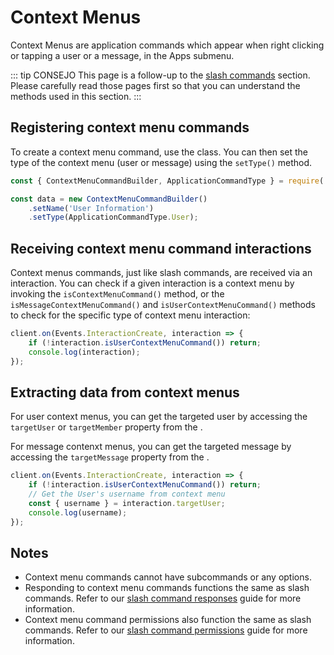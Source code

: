 # Context Menus

Context Menus are application commands which appear when right clicking or tapping a user or a message, in the Apps submenu.

::: tip CONSEJO
This page is a follow-up to the [slash commands](/slash-commands/advanced-creation.md) section. Please carefully read those pages first so that you can understand the methods used in this section.
:::

## Registering context menu commands

To create a context menu command, use the <DocsLink section="builders" path="class/ContextMenuCommandBuilder" /> class. You can then set the type of the context menu (user or message) using the `setType()` method.

```js
const { ContextMenuCommandBuilder, ApplicationCommandType } = require('discord.js');

const data = new ContextMenuCommandBuilder()
	.setName('User Information')
	.setType(ApplicationCommandType.User);
```

## Receiving context menu command interactions

Context menus commands, just like slash commands, are received via an interaction. You can check if a given interaction is a context menu by invoking the `isContextMenuCommand()` method, or the `isMessageContextMenuCommand()` and `isUserContextMenuCommand()` methods to check for the specific type of context menu interaction:

```js {2}
client.on(Events.InteractionCreate, interaction => {
	if (!interaction.isUserContextMenuCommand()) return;
	console.log(interaction);
});
```

## Extracting data from context menus

For user context menus, you can get the targeted user by accessing the `targetUser` or `targetMember` property from the <DocsLink path="class/UserContextMenuCommandInteraction" />.

For message contenxt menus, you can get the targeted message by accessing the `targetMessage` property from the <DocsLink path="class/MessageContextMenuCommandInteraction" />.

```js {4}
client.on(Events.InteractionCreate, interaction => {
	if (!interaction.isUserContextMenuCommand()) return;
	// Get the User's username from context menu
	const { username } = interaction.targetUser;
	console.log(username);
});
```

## Notes

- Context menu commands cannot have subcommands or any options.
- Responding to context menu commands functions the same as slash commands. Refer to our [slash command responses](/slash-commands/response-methods) guide for more information.
- Context menu command permissions also function the same as slash commands. Refer to our [slash command permissions](/slash-commands/permissions) guide for more information.
